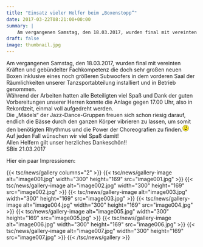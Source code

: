 ```yaml
---
title: "Einsatz vieler Helfer beim „Boxenstopp“"
date: 2017-03-22T08:21:00+00:00
summary: |
    Am vergangenen Samstag, den 18.03.2017, wurden final mit vereinten Kräften und gebündelter Fachkompetenz die doch sehr großen neuen Boxen inklusive eines noch größeren Subwoofers in dem vorderen Saal der Räumlichkeiten unserer Tanzsportabteilung installiert und in Betrieb genommen.
draft: false
image: thumbnail.jpg
---
```


Am vergangenen Samstag, den 18.03.2017, wurden final mit vereinten Kräften und gebündelter Fachkompetenz die doch sehr großen neuen Boxen inklusive eines noch größeren Subwoofers in dem vorderen Saal der Räumlichkeiten unserer Tanzsportabteilung installiert und in Betrieb genommen.  
Während der Arbeiten hatten alle Beteiligten viel Spaß und Dank der guten Vorbereitungen unserer Herren konnte die Anlage gegen 17.00 Uhr, also in Rekordzeit, einmal voll aufgedreht werden.   
Die „Mädels“ der Jazz-Dance-Gruppen freuen sich schon riesig darauf, endlich die Bässe durch den ganzen Körper vibrieren zu lassen, um somit den benötigten Rhythmus und die Power der Choreografien zu finden.![smile](smiley-smile.gif)  
Auf jeden Fall wünschen wir viel Spaß damit!  
Allen Helfern gilt unser herzliches Dankeschön!!  
SBix 21.03.2017   
  
Hier ein paar Impressionen:

{{< tsc/news/gallery columns="2" >}}
  {{< tsc/news/gallery-image alt="image001.jpg" width="300" height="169" src="image001.jpg" >}}
  {{< tsc/news/gallery-image alt="image002.jpg" width="300" height="169" src="image002.jpg" >}}
  {{< tsc/news/gallery-image alt="image003.jpg" width="300" height="169" src="image003.jpg" >}}
  {{< tsc/news/gallery-image alt="image004.jpg" width="300" height="169" src="image004.jpg" >}}
  {{< tsc/news/gallery-image alt="image005.jpg" width="300" height="169" src="image005.jpg" >}}
  {{< tsc/news/gallery-image alt="image006.jpg" width="300" height="169" src="image006.jpg" >}}
  {{< tsc/news/gallery-image alt="image007.jpg" width="300" height="169" src="image007.jpg" >}}
{{< /tsc/news/gallery >}}


